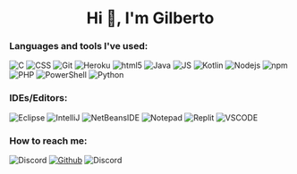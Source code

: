 
<h1 align="center">Hi 👋, I'm Gilberto</h1>

<h3>Languages ​​and tools I've used:</h3>
<p>
	<img alt="C" src="https://img.shields.io/badge/c-%2300599C.svg?style=flat-square&logo=c&logoColor=white" />
	<img alt="CSS" src="https://img.shields.io/badge/CSS3-%231572B6.svg?style=flat-square&logo=css3&logoColor=white" />
	<img alt="Git" src="https://img.shields.io/badge/-Git-F05032?style=flat-square&logo=git&logoColor=white" />
	<img alt="Heroku" src="https://img.shields.io/badge/-Heroku-430098?style=flat-square&logo=heroku&logoColor=white" />
	<img alt="html5" src="https://img.shields.io/badge/-HTML5-E34F26?style=flat-square&logo=html5&logoColor=white" />
	<img alt="Java" src="https://img.shields.io/badge/Java-ED8B00?style=flat-square&logo=openjdk&logoColor=white" />
	<img alt="JS" src="https://img.shields.io/badge/JavaScript-F7DF1E?logo=JavaScript&logoColor=000&style=flat-square" />
	<img alt="Kotlin" src="https://img.shields.io/badge/Kotlin-%237F52FF.svg?style=flat-square&logo=kotlin&logoColor=white" />
	<img alt="Nodejs" src="https://img.shields.io/badge/-Nodejs-43853d?style=flat-square&logo=Node.js&logoColor=white" />
	<img alt="npm" src="https://img.shields.io/badge/-NPM-CB3837?style=flat-square&logo=npm&logoColor=white" />
	<img alt="PHP" src="https://img.shields.io/badge/php-%23777BB4.svg?style=flat-square&logo=php&logoColor=white" />
	<img alt="PowerShell" src="https://img.shields.io/badge/PowerShell-%235391FE.svg?style=flat-square&logo=powershell&logoColor=white" />
	<img alt="Python" src="https://img.shields.io/badge/-Python-43853d?style=flat-square&logo=python&logoColor=white" />
	
	

</p>

<h3>IDEs/Editors:</h3>
<p>
	<img alt="Eclipse" src="https://img.shields.io/badge/Eclipse-FE7A16.svg?style=for-the-badge&logo=Eclipse&logoColor=white" />
	<img alt="IntelliJ" src="https://img.shields.io/badge/IntelliJIDEA-000000.svg?style=for-the-badge&logo=intellij-idea&logoColor=white" />
	<img alt="NetBeansIDE" src="https://img.shields.io/badge/NetBeansIDE-1B6AC6.svg?style=for-the-badge&logo=apache-netbeans-ide&logoColor=white" />
	<img alt="Notepad" src="https://img.shields.io/badge/Notepad++-90E59A.svg?style=for-the-badge&logo=notepad%2b%2b&logoColor=black" />
	<img alt="Replit" src="https://img.shields.io/badge/Replit-DD1200?style=for-the-badge&logo=Replit&logoColor=white" />
	<img alt="VSCODE" src="https://img.shields.io/badge/Visual%20Studio%20Code-0078d7.svg?style=for-the-badge&logo=visual-studio-code&logoColor=white" />
	

</p>



<h3>How to reach me:</h3>
<p>
	<img alt="Discord" src="https://img.shields.io/badge/gmorales@outlook.com.br-0078D4?style=for-the-badge&logo=microsoft-outlook&logoColor=white" /></a> 
	<a href="https://github.com/eumorales" target="_blank"><img alt="Github" src="https://img.shields.io/badge/eumorales-%2312100E.svg?&style=for-the-badge&logo=Github&logoColor=white" /></a> 
	<img alt="Discord" src="https://img.shields.io/badge/moralesdisc-%235865F2.svg?style=for-the-badge&logo=discord&logoColor=white" /></a> 
</p>


